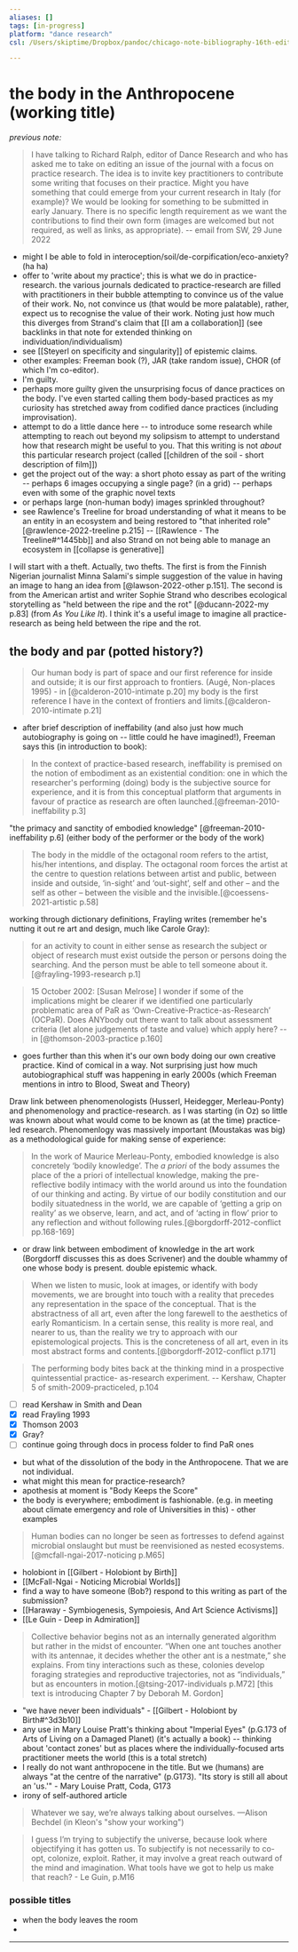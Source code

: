 ```yaml
---
aliases: []
tags: [in-progress]
platform: "dance research"
csl: /Users/skiptime/Dropbox/pandoc/chicago-note-bibliography-16th-edition.csl

---
```


# the body in the Anthropocene (working title)

_previous note:_ 

> I have talking to Richard Ralph, editor of Dance Research and who has asked me to take on editing an issue of the journal with a focus on practice research. The idea is to invite key practitioners to contribute some writing that focuses on their practice. Might you have something that could emerge from your current research in Italy (for example)?  We would be looking for something to be submitted in early January. There is no specific length requirement as we want the contributions to find their own form (images are welcomed but not required, as well as links, as appropriate). -- email from SW, 29 June 2022

- might I be able to fold in interoception/soil/de-corpification/eco-anxiety? (ha ha)
- offer to 'write about my practice'; this is what we do in practice-research. the various journals dedicated to practice-research are filled with practitioners in their bubble attempting to convince us of the value of their work. No, not convince us (that would be more palatable), rather, expect us to recognise the value of their work. Noting just how much this diverges from Strand's claim that [[I am a collaboration]] (see backlinks in that note for extended thinking on individuation/individualism)
- see [[Steyerl on specificity and singularity]] of epistemic claims. 
- other examples: Freeman book (?), JAR (take random issue), CHOR (of which I'm co-editor). 
- I'm guilty. 
- perhaps more guilty given the unsurprising focus of dance practices on the body. I've even started calling them body-based practices as my curiosity has stretched away from codified dance practices (including improvisation).
- attempt to do a little dance here -- to introduce some research while attempting to reach out beyond my solipsism to attempt to understand how that research might be useful to you. That this writing is not _about_ this particular research project (called [[children of the soil - short description of film]])
- get the project out of the way: a short photo essay as part of the writing -- perhaps 6 images occupying a single page? (in a grid) -- perhaps even with some of the graphic novel texts
- or perhaps large (non-human body) images sprinkled throughout? 
- see Rawlence's Treeline for broad understanding of what it means to be an entity in an ecosystem and being restored to "that inherited role"[@rawlence-2022-treeline p.215] -- [[Rawlence - The Treeline#^1445bb]] and also Strand on not being able to manage an ecosystem in [[collapse is generative]]

I will start with a theft. Actually, two thefts. The first is from the Finnish Nigerian journalist Minna Salami's simple suggestion of the value in having an image to hang an idea from [@lawson-2022-other p.151]. The second is from the American artist and writer Sophie Strand who describes ecological storytelling as "held between the ripe and the rot" [@ducann-2022-my p.83] (from _As You Like It_). I think it's a useful image to imagine all practice-research as being held between the ripe and the rot. 

## the body and par (potted history?)

> Our human body is part of space and our first reference for inside  
and outside; it is our first approach to frontiers. (Augé, Non-places 1995) - in [@calderon-2010-intimate p.20]
> my body is the first reference I have in the context of frontiers and limits.[@calderon-2010-intimate p.21]

- after brief description of ineffability (and also just how much autobiography is going on -- little could he have imagined!), Freeman says this (in introduction to book):
> In the context of practice-based research, ineffability is premised on the notion of embodiment as an existential condition: one in which the researcher's performing (doing) body is the subjective source for experience, and it is from this conceptual platform that arguments in favour of practice as research are often launched.[@freeman-2010-ineffability p.3]

"the primacy and sanctity of embodied knowledge" [@freeman-2010-ineffability p.6] (either body of the performer or the body of the work)

> The body in the middle of the octagonal room refers to the artist, his/her intentions, and display. The octagonal room forces the artist at the centre to question relations between artist and public, between inside and outside, ‘in-sight’ and ‘out-sight’, self and other – and the self as other – between the visible and the invisible.[@coessens-2021-artistic p.58]

working through dictionary definitions, Frayling writes (remember he's nutting it out re art and design, much like Carole Gray): 
> for an activity to count in either sense as research the subject or object of research must exist outside the person or persons doing the searching. And the person must be able to tell someone about it.[@frayling-1993-research p.1]


> 15 October 2002: [Susan Melrose] I wonder if some of the implications might be clearer if we identified one particularly problematic area of PaR as ‘Own-Creative-Practice-as-Research’ (OCPaR). Does ANYbody out there want to talk about assessment criteria (let alone judgements of taste and value) which apply here? -- in [@thomson-2003-practice p.160]
- goes further than this when it's our own body doing our own creative practice. Kind of comical in a way. Not surprising just how much autobiographical stuff was happening in early 2000s (which Freeman mentions in intro to Blood, Sweat and Theory)

Draw link between phenomenologists (Husserl, Heidegger, Merleau-Ponty) and phenomenology and practice-research. as I was starting (in Oz) so little was known about what would come to be known as (at the time) practice-led research. Phenomenlogy was massively important (Moustakas was big) as a methodological guide for making sense of experience:

> In the work of Maurice Merleau-Ponty, embodied knowledge is also concretely ‘bodily knowledge’. The _a priori_ of the body assumes the place of the a priori of intellectual knowledge, making the pre-reflective bodily intimacy with the world around us into the foundation of our thinking and acting. By virtue of our bodily constitution and our bodily situatedness in the world, we are capable of ‘getting a grip on reality’ as we observe, learn, and act, and of ‘acting in flow’ prior to any reflection and without following rules.[@borgdorff-2012-conflict pp.168-169]

- or draw link between embodiment of knowledge in the art work (Borgdorff discusses this as does Scrivener) and the double whammy of one whose body is present. double epistemic whack.

> When we listen to music, look at images, or identify with body movements, we are brought into touch with a reality that precedes any representation in the space of the conceptual. That is the abstractness of all art, even after the long farewell to the aesthetics of early Romanticism. In a certain sense, this reality is more real, and nearer to us, than the reality we try to approach with our epistemological projects. This is the concreteness of all art, even in its most abstract forms and contents.[@borgdorff-2012-conflict p.171]


> The performing body bites back at the thinking mind in a prospective quintessential practice- as-research experiment. -- Kershaw, Chapter 5 of smith-2009-practiceled, p.104

- [ ] read Kershaw in Smith and Dean
- [x] read Frayling 1993
- [x] Thomson 2003
- [x] Gray? 
- [ ] continue going through docs in process folder to find PaR ones

- but what of the dissolution of the body in the Anthropocene. That we are not individual. 
- what might this mean for practice-research? 
- apothesis at moment is "Body Keeps the Score"
- the body is everywhere; embodiment is fashionable. (e.g. in meeting about climate emergency and role of Universities in this) - other examples

> Human bodies can no longer be seen as fortresses to defend against microbial onslaught but must be reenvisioned as nested ecosystems.[@mcfall-ngai-2017-noticing p.M65]


- holobiont in [[Gilbert - Holobiont by Birth]]
- [[McFall-Ngai - Noticing Microbial Worlds]]
- find a way to have someone (Bob?) respond to this writing as part of the submission? 
- [[Haraway - Symbiogenesis, Sympoiesis, And Art Science Activisms]]
- [[Le Guin - Deep in Admiration]]

> Collective behavior begins not as an internally generated algorithm but rather in the midst of encounter. “When one ant touches another with its antennae, it decides whether the other ant is a nestmate,” she explains. From tiny interactions such as these, colonies develop foraging strategies and reproductive trajectories, not as “individuals,” but as encounters in motion.[@tsing-2017-individuals p.M72] [this text is introducing Chapter 7 by Deborah M. Gordon]

- "we have never been individuals" - [[Gilbert - Holobiont by Birth#^3d3b10]]
- any use in Mary Louise Pratt's thinking about "Imperial Eyes" (p.G.173 of Arts of Living on a Damaged Planet) (it's actually a book) -- thinking about 'contact zones' but as places where the individually-focused arts practitioner meets the world (this is a total stretch)
- I really do not want anthropocene in the title. But we (humans) are always "at the centre of the narrative" (p.G173). "Its story is still all about an 'us.'" - Mary Louise Pratt, Coda, G173
- irony of self-authored article

> Whatever we say, we’re always talking about ourselves.
—Alison Bechdel (in Kleon's "show your working")


> I guess I’m trying to subjectify the universe, because look where objectifying it has gotten us. To subjectify is not necessarily to co-opt, colonize, exploit. Rather, it may involve a great reach outward of the mind and imagination.
> What tools have we got to help us make that reach? - Le Guin, p.M16


### possible titles

- when the body leaves the room
- 

---




